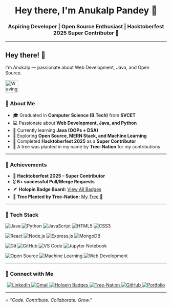 <h1 align="center">Hey there, I'm Anukalp Pandey 👋</h1>
<h3 align="center">Aspiring Developer | Open Source Enthusiast | Hacktoberfest 2025 Super Contributor 🌿</h3>

---
## Hey there! 👋
I'm Anukalp — passionate about Web Development, Java, and Open Source.

<img src="https://media1.giphy.com/media/v1.Y2lkPTc5MGI3NjExbWpudW12M2w2aDIwZjBieXplMG1jeDdyaTkza2sxaTVteWtlN20xcSZlcD12MV9pbnRlcm5hbF9naWZfYnlfaWQmY3Q9Zw/CuuSHzuc0O166MRfjt/giphy.gif" width="40" alt="Waving hand" />

### 🌟 About Me
- 🎓 Graduated in **Computer Science (B.Tech)** from **SVCET**  
- 💻 Passionate about **Web Development, Java, and Python**  
- 🧠 Currently learning **Java (OOPs + DSA)**  
- 🚀 Exploring **Open Source, MERN Stack, and Machine Learning**  
- 🌱 Completed **Hacktoberfest 2025** as a **Super Contributor**  
- 🌳 A tree was planted in my name by **Tree-Nation** for my contributions  

---

### 🏅 Achievements
- 🥇 **Hacktoberfest 2025 – Super Contributor**
- 🎖️ **6+ successful Pull/Merge Requests**
- 🪶 **Holopin Badge Board:** [View All Badges](https://holopin.io/@anukalp)
- 🌿 **Tree Planted by Tree-Nation:** [My Tree 🌳](https://tree-nation.com/forest/anukalp-pandey)

---

### 🧰 Tech Stack

<p align="left">
  <!-- Languages -->
  <img src="https://img.shields.io/badge/Java-ED8B00?style=for-the-badge&logo=openjdk&logoColor=white" alt="Java" />
  <img src="https://img.shields.io/badge/Python-3776AB?style=for-the-badge&logo=python&logoColor=white" alt="Python" />
  <img src="https://img.shields.io/badge/JavaScript-F7DF1E?style=for-the-badge&logo=javascript&logoColor=black" alt="JavaScript" />
  <img src="https://img.shields.io/badge/HTML5-E34F26?style=for-the-badge&logo=html5&logoColor=white" alt="HTML5" />
  <img src="https://img.shields.io/badge/CSS3-1572B6?style=for-the-badge&logo=css3&logoColor=white" alt="CSS3" />
</p>

<p align="left">
  <!-- Frameworks & Libraries -->
  <img src="https://img.shields.io/badge/React-20232A?style=for-the-badge&logo=react&logoColor=61DAFB" alt="React" />
  <img src="https://img.shields.io/badge/Node.js-339933?style=for-the-badge&logo=node-dot-js&logoColor=white" alt="Node.js" />
  <img src="https://img.shields.io/badge/Express.js-000000?style=for-the-badge&logo=express&logoColor=white" alt="Express.js" />
  <img src="https://img.shields.io/badge/MongoDB-47A248?style=for-the-badge&logo=mongodb&logoColor=white" alt="MongoDB" />
</p>

<p align="left">
  <!-- Tools & Platforms -->
  <img src="https://img.shields.io/badge/Git-F05032?style=for-the-badge&logo=git&logoColor=white" alt="Git" />
  <img src="https://img.shields.io/badge/GitHub-181717?style=for-the-badge&logo=github&logoColor=white" alt="GitHub" />
  <img src="https://img.shields.io/badge/VS%20Code-0078d7?style=for-the-badge&logo=visual-studio-code&logoColor=white" alt="VS Code" />
  <img src="https://img.shields.io/badge/Jupyter-F37626?style=for-the-badge&logo=jupyter&logoColor=white" alt="Jupyter Notebook" />
</p>

<p align="left">
  <!-- Interests -->
  <img src="https://img.shields.io/badge/Open%20Source-3DA639?style=for-the-badge&logo=open-source-initiative&logoColor=white" alt="Open Source" />
  <img src="https://img.shields.io/badge/Machine%20Learning-102230?style=for-the-badge&logo=tensorflow&logoColor=orange" alt="Machine Learning" />
  <img src="https://img.shields.io/badge/Web%20Development-4285F4?style=for-the-badge&logo=google-chrome&logoColor=white" alt="Web Development" />
</p>



---

### 🤝 Connect with Me

<p align="center">
  <a href="https://linkedin.com/in/anukalp-pandey-55941b281" target="_blank">
    <img src="https://img.shields.io/badge/LinkedIn-0077B5?style=for-the-badge&logo=linkedin&logoColor=white" alt="LinkedIn" />
  </a>
  
  <a href="mailto:pandeyanukalp6@gmail.com">
    <img src="https://img.shields.io/badge/Gmail-D14836?style=for-the-badge&logo=gmail&logoColor=white" alt="Gmail" />
  </a>
  
  <a href="https://www.holopin.io/@anukalp2804#badges" target="_blank">
    <img src="https://img.shields.io/badge/Holopin-Badges-6f42c1?style=for-the-badge&logo=holopin&logoColor=white" alt="Holopin Badges" />
  </a>
  
  <a href="https://tree-nation.com/profile/anukalp-pandey" target="_blank">
    <img src="https://img.shields.io/badge/Tree%20Nation-🌳-3DA639?style=for-the-badge" alt="Tree-Nation" />
  </a>
  
  <a href="https://github.com/anukalp2804" target="_blank">
    <img src="https://img.shields.io/badge/GitHub-181717?style=for-the-badge&logo=github&logoColor=white" alt="GitHub" />
  </a>
  
  <a href="https://anukalp-portfolio.vercel.app/" target="_blank">
    <img src="https://img.shields.io/badge/Portfolio-000000?style=for-the-badge&logo=vercel&logoColor=white" alt="Portfolio" />
  </a>
</p>



---

⭐️ *“Code. Contribute. Collaborate. Grow.”*  
